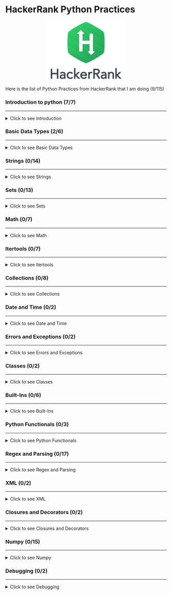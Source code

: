 # HackerRank Python Practices
<p align="center">
    <img src="https://github.com/RealXun/Hacker_Rank_Python_Practices/blob/main/Resources/Cover.png" width="250">
</p>

Here is the list of Python Practices from HackerRank that I am doing (9/115)

### Introduction to python (7/7)
--------------------------------------
<details>
  <summary>Click to see Introduction</summary>
    
1. Say "Hello, World!" With Python [Jupyter File Here](https://github.com/RealXun/Hacker_Rank_Python_Practices/blob/main/01_Introduction%20to%20python/Hello.ipynb)
2. Python If-Else [Jupyter File Here](https://github.com/RealXun/Hacker_Rank_Python_Practices/blob/main/01_Introduction%20to%20python/Python_If-Else.ipynb)
3. Python: Division [Jupyter File Here](https://github.com/RealXun/Hacker_Rank_Python_Practices/blob/main/01_Introduction%20to%20python/Python_Division.ipynb)
4. Loops [Jupyter File Here](https://github.com/RealXun/Hacker_Rank_Python_Practices/blob/main/01_Introduction%20to%20python/Loops.ipynb)
5. Write a function [Jupyter File Here](https://github.com/RealXun/Hacker_Rank_Python_Practices/blob/main/01_Introduction%20to%20python/Write%20a%20function.ipynb)
6. Print Function [Jupyter File Here](https://github.com/RealXun/Hacker_Rank_Python_Practices/blob/main/01_Introduction%20to%20python/Print%20Function.ipynb)
7. Arithmetic Operators [Jupyter File Here](https://github.com/RealXun/Hacker_Rank_Python_Practices/blob/main/01_Introduction%20to%20python/Arithmetic%20Operators.ipynb)

</details>

### Basic Data Types (2/6)
--------------------------------------
<details>
  <summary>Click to see Basic Data Types </summary>
    
1. List Comprehensions [Jupyter File Here](https://github.com/RealXun/Hacker_Rank_Python_Practices/blob/main/02_Basic%20Data%20Types/List%20Comprehensions.ipynb)
2. Find the Runner-Up Score! [Jupyter File Here](https://github.com/RealXun/Hacker_Rank_Python_Practices/blob/main/02_Basic%20Data%20Types/Find%20the%20Runner-Up%20Score!.ipynb)
3. Nested Lists [Jupyter File Here]()
4. Finding the percentage
5. Lists
6. Tuples

</details>

### Strings (0/14)
--------------------------------------
<details>
  <summary>Click to see Strings</summary>
    
1. sWAP cASE
2. String Split and Join
3. What's Your Name?
4. Mutations
5. Find a string
6. String Validators
7. Text Alignment
8. Text Wrap
9. Designer Door Mat
10. String Formatting
11. Alphabet Rangoli
12. Capitalize!
13. The Minion Game
14. Merge the Tools!

</details>
    
### Sets (0/13)
--------------------------------------
<details>
  <summary>Click to see Sets</summary>
    
1. Introduction to Sets
2. No Idea!
3. Symmetric Difference
4. Set .add()
5. Set .discard(), .remove() & .pop()
6. Set .union() Operation
7. Set .intersection() Operation
8. Set .difference() Operation
9. Set .symmetric_difference() Operation
10. Set Mutations
11. The Captain's Room
12. Check Subset
13. Check Strict Superset

</details>
    
### Math (0/7)
--------------------------------------
<details>
  <summary>Click to see Math</summary>
    
1. Polar Coordinates
2. Find Angle MBC
3. Triangle Quest 2
4. Mod Divmod
5. Power - Mod Power
6. Integers Come In All Sizes
7. Triangle Quest

</details>
    
### Itertools (0/7)
--------------------------------------
<details>
  <summary>Click to see Itertools</summary>

1. itertools.product()
2. itertools.permutations()
3. itertools.combinations()
4. itertools.combinations_with_replacement()
5. Compress the String!
6. Iterables and Iterators
7. Maximize It!

</details>

### Collections (0/8)
--------------------------------------
<details>
  <summary>Click to see Collections</summary>

1. collections.Counter()
2. DefaultDict Tutorial
3. Collections.namedtuple()
4. Collections.OrderedDict()
5. Word Order
6. Collections.deque()
7. Company Logo
8. Piling Up!

</details>

### Date and Time (0/2)
--------------------------------------
<details>
  <summary>Click to see Date and Time</summary>

1. Calendar Module
2. Time Delta

</details>

### Errors and Exceptions (0/2)
--------------------------------------
<details>
  <summary>Click to see Errors and Exceptions</summary>

1. Exceptions
2. Incorrect Regex

</details>

### Classes (0/2)
--------------------------------------
<details>
  <summary>Click to see Classes</summary>

1. Classes: Dealing with Complex Numbers
2. Class 2 - Find the Torsional Angle

</details>

### Built-Ins (0/6)
--------------------------------------
<details>
  <summary>Click to see Built-Ins</summary>

1. Zipped!
2. Input()
3. Python Evaluation
4. Athlete Sort
5. Any or All
6. ginortS

</details>

### Python Functionals (0/3)
--------------------------------------
<details>
  <summary>Click to see Python Functionals</summary>

1. Map and Lambda Function
2. Validating Email Addresses With a Filter
3. Reduce Function

</details>

### Regex and Parsing (0/17)
--------------------------------------
<details>
  <summary>Click to see Regex and Parsing</summary>

1. Detect Floating Point Number
2. Re.split()
3. Group(), Groups() & Groupdict()
4. Re.findall() & Re.finditer()
5. Re.start() & Re.end()
6. Regex Substitution
7. Validating Roman Numerals
8. Validating phone numbers
9. Validating and Parsing Email Addresses
10.Hex Color Code
11. HTML Parser - Part 1
12. HTML Parser - Part 2
13. Detect HTML Tags, Attributes and Attribute Values
14. Validating UID
15. Validating Credit Card Numbers
16. Validating Postal Codes
17. Matrix Script

</details>

### XML (0/2)
--------------------------------------
<details>
  <summary>Click to see XML</summary>

1. XML 1 - Find the Score
2. XML2 - Find the Maximum Depth

</details>

### Closures and Decorators (0/2)
--------------------------------------
<details>
  <summary>Click to see Closures and Decorators</summary>

1. Standardize Mobile Number Using Decorators
2. Decorators 2 - Name Directory

</details>

### Numpy (0/15)
--------------------------------------
<details>
  <summary>Click to see Numpy</summary>

1. Arrays
2. Shape and Reshape
3. Transpose and Flatten
4. Concatenate
5. Zeros and Ones
6. Eye and Identity
7. Array Mathematics
8. Floor, Ceil and Rint
9. Sum and Prod
10. Min and Max
11. Mean, Var, and Std
12. Dot and Cross
13. Inner and Outer
14. Polynomials
15. Linear Algebra
    
</details>

### Debugging (0/2)
--------------------------------------
<details>
  <summary>Click to see Debugging</summary>

1. Words Score
2. Default Arguments

</details>
